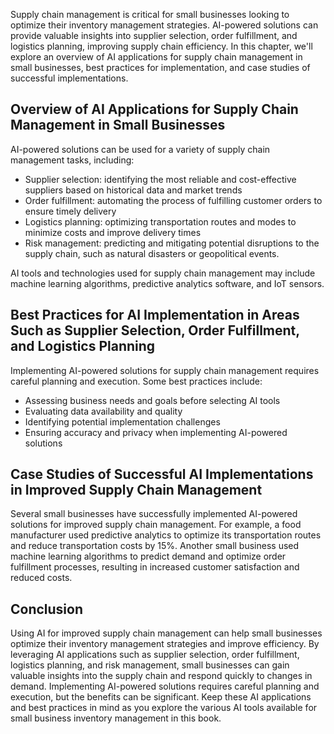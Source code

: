 

Supply chain management is critical for small businesses looking to optimize their inventory management strategies. AI-powered solutions can provide valuable insights into supplier selection, order fulfillment, and logistics planning, improving supply chain efficiency. In this chapter, we'll explore an overview of AI applications for supply chain management in small businesses, best practices for implementation, and case studies of successful implementations.

Overview of AI Applications for Supply Chain Management in Small Businesses
---------------------------------------------------------------------------

AI-powered solutions can be used for a variety of supply chain management tasks, including:

* Supplier selection: identifying the most reliable and cost-effective suppliers based on historical data and market trends
* Order fulfillment: automating the process of fulfilling customer orders to ensure timely delivery
* Logistics planning: optimizing transportation routes and modes to minimize costs and improve delivery times
* Risk management: predicting and mitigating potential disruptions to the supply chain, such as natural disasters or geopolitical events.

AI tools and technologies used for supply chain management may include machine learning algorithms, predictive analytics software, and IoT sensors.

Best Practices for AI Implementation in Areas Such as Supplier Selection, Order Fulfillment, and Logistics Planning
-------------------------------------------------------------------------------------------------------------------

Implementing AI-powered solutions for supply chain management requires careful planning and execution. Some best practices include:

* Assessing business needs and goals before selecting AI tools
* Evaluating data availability and quality
* Identifying potential implementation challenges
* Ensuring accuracy and privacy when implementing AI-powered solutions

Case Studies of Successful AI Implementations in Improved Supply Chain Management
---------------------------------------------------------------------------------

Several small businesses have successfully implemented AI-powered solutions for improved supply chain management. For example, a food manufacturer used predictive analytics to optimize its transportation routes and reduce transportation costs by 15%. Another small business used machine learning algorithms to predict demand and optimize order fulfillment processes, resulting in increased customer satisfaction and reduced costs.

Conclusion
----------

Using AI for improved supply chain management can help small businesses optimize their inventory management strategies and improve efficiency. By leveraging AI applications such as supplier selection, order fulfillment, logistics planning, and risk management, small businesses can gain valuable insights into the supply chain and respond quickly to changes in demand. Implementing AI-powered solutions requires careful planning and execution, but the benefits can be significant. Keep these AI applications and best practices in mind as you explore the various AI tools available for small business inventory management in this book.



